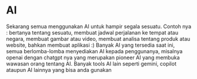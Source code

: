 # AI
Sekarang semua menggunakan AI untuk hampir segala sesuatu.
Contoh nya : bertanya tentang sesuatu, membuat jadwal perjalanan ke tempat atau negara, membuat gambar atau video, membuat analisa tentang produk atau website, bahkan membuat aplikasi :)
Banyak AI yang tersedia saat ini, semua berlomba-lomba menyediakan AI kepada penggunanya, misalnya openai dengan chatgpt nya yang merupakan pioneer AI yang membuka wawasan orang tentang AI. Banyak tools AI lain seperti gemini, copilot ataupun AI lainnya yang bisa anda gunakan
